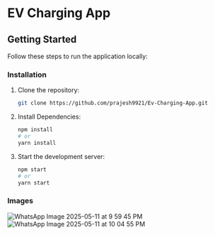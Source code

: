 # EV Charging App

## Getting Started

Follow these steps to run the application locally:

### Installation

1. Clone the repository:
   ```bash
   git clone https://github.com/prajesh9921/Ev-Charging-App.git

2. Install Dependencies:
   ```bash
   npm install
   # or
   yarn install

3. Start the development server:
   ```bash
   npm start
   # or
   yarn start

### Images
![WhatsApp Image 2025-05-11 at 9 59 45 PM](https://github.com/user-attachments/assets/6979cda1-da2a-4d10-b902-c3fd59869b74)
![WhatsApp Image 2025-05-11 at 10 04 55 PM](https://github.com/user-attachments/assets/eb30f717-452f-456d-9196-f7c23645db22)
